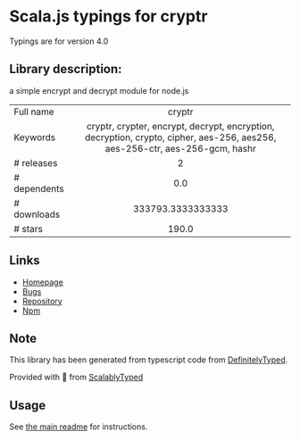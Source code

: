 
# Scala.js typings for cryptr

Typings are for version 4.0

## Library description:
a simple encrypt and decrypt module for node.js

|                    |                 |
| ------------------ | :-------------: |
| Full name          | cryptr |
| Keywords           | cryptr, crypter, encrypt, decrypt, encryption, decryption, crypto, cipher, aes-256, aes256, aes-256-ctr, aes-256-gcm, hashr |
| # releases         | 2 |
| # dependents       | 0.0 |
| # downloads        | 333793.3333333333 |
| # stars            | 190.0 |

## Links
- [Homepage](https://github.com/MauriceButler/cryptr)
- [Bugs](https://github.com/MauriceButler/cryptr/issues)
- [Repository](https://github.com/MauriceButler/cryptr)
- [Npm](https://www.npmjs.com/package/cryptr)
    


## Note
This library has been generated from typescript code from [DefinitelyTyped](https://definitelytyped.org).

Provided with :purple_heart: from [ScalablyTyped](https://github.com/oyvindberg/ScalablyTyped)

## Usage
See [the main readme](../../readme.md) for instructions.



